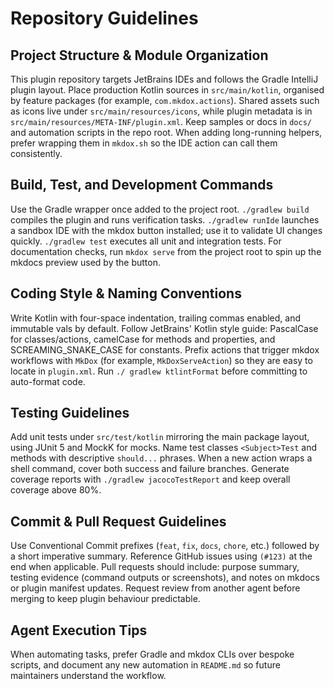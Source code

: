   # Repository Guidelines

  ## Project Structure & Module Organization
  This plugin repository targets JetBrains IDEs and follows the Gradle IntelliJ plugin layout. 
  Place production Kotlin sources in `src/main/kotlin`, organised by feature packages (for example, `com.mkdox.actions`). 
  Shared assets such as icons live under `src/main/resources/icons`, while plugin metadata is in `src/main/resources/META-INF/plugin.xml`. 
  Keep samples or docs in `docs/` and automation scripts in the repo root. 
  When adding long-running helpers, prefer wrapping them in `mkdox.sh` so the IDE action can call them consistently.

  ## Build, Test, and Development Commands
  Use the Gradle wrapper once added to the project root. `./gradlew build` compiles the plugin and runs verification tasks. `./gradlew runIde` launches a sandbox IDE with the mkdox button installed;
  use it to validate UI changes quickly. `./gradlew test` executes all unit and integration tests. For documentation checks, run `mkdox serve` from the project root to spin up the mkdocs preview used
  by the button.

  ## Coding Style & Naming Conventions
  Write Kotlin with four-space indentation, trailing commas enabled, and immutable vals by default. Follow JetBrains' Kotlin style guide: PascalCase for classes/actions, camelCase for methods and
  properties, and SCREAMING_SNAKE_CASE for constants. Prefix actions that trigger mkdox workflows with `MkDox` (for example, `MkDoxServeAction`) so they are easy to locate in `plugin.xml`. Run `./
  gradlew ktlintFormat` before committing to auto-format code.

  ## Testing Guidelines
  Add unit tests under `src/test/kotlin` mirroring the main package layout, using JUnit 5 and MockK for mocks. Name test classes `<Subject>Test` and methods with descriptive `should...` phrases. When
  a new action wraps a shell command, cover both success and failure branches. Generate coverage reports with `./gradlew jacocoTestReport` and keep overall coverage above 80%.

  ## Commit & Pull Request Guidelines
  Use Conventional Commit prefixes (`feat`, `fix`, `docs`, `chore`, etc.) followed by a short imperative summary. Reference GitHub issues using `(#123)` at the end when applicable. Pull requests
  should include: purpose summary, testing evidence (command outputs or screenshots), and notes on mkdocs or plugin manifest updates. Request review from another agent before merging to keep plugin
  behaviour predictable.

  ## Agent Execution Tips
  When automating tasks, prefer Gradle and mkdox CLIs over bespoke scripts, and document any new automation in `README.md` so future maintainers understand the workflow.

